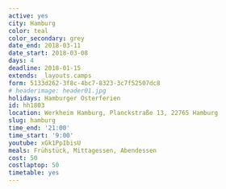 ```yaml
---
active: yes
city: Hamburg
color: teal
color_secondary: grey
date_end: 2018-03-11
date_start: 2018-03-08
days: 4
deadline: 2018-01-15
extends: _layouts.camps
form: 5133d262-3f8c-4bc7-8323-3c7f52507dc8
# headerimage: header01.jpg
holidays: Hamburger Osterferien
id: hh1803
location: Werkheim Hamburg, Planckstraße 13, 22765 Hamburg
slug: hamburg
time_end: '21:00'
time_start: '9:00'
youtube: xGk1PpIbisU
meals: Frühstück, Mittagessen, Abendessen
cost: 50
costlaptop: 50
timetable: yes
---
```

